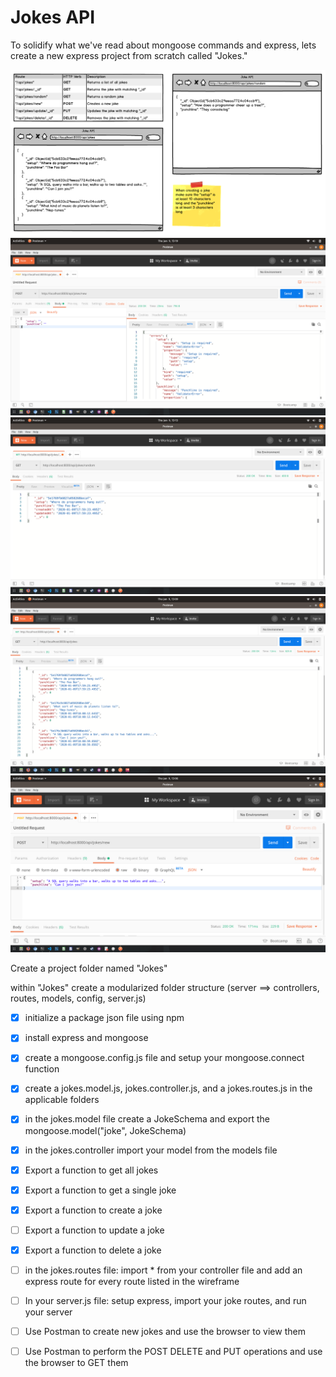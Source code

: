 # Jokes API

To solidify what we've read about mongoose commands and express, lets create a new express project from scratch called "Jokes."

![](<JokeAPI_(2).png>)
![](Screenshot_from_2020-01-09_13-19-59.png)
![](Screenshot_from_2020-01-09_13-13-59.png)
![](Screenshot_from_2020-01-09_13-09-27.png)
![](Screenshot_from_2020-01-09_13-06-32.png)

Create a project folder named "Jokes"

within "Jokes" create a modularized folder structure (server ==> controllers, routes, models, config, server.js)

- [x] initialize a package json file using npm

- [x] install express and mongoose

- [x] create a mongoose.config.js file and setup your mongoose.connect function

- [x] create a jokes.model.js, jokes.controller.js, and a jokes.routes.js in the applicable folders

- [x] in the jokes.model file create a JokeSchema and export the mongoose.model("joke", JokeSchema)

- [x] in the jokes.controller import your model from the models file

- [x] Export a function to get all jokes

- [x] Export a function to get a single joke

- [x] Export a function to create a joke

- [ ] Export a function to update a joke

- [x] Export a function to delete a joke

- [ ] in the jokes.routes file: import \* from your controller file and add an express route for every route listed in the wireframe

- [ ] In your server.js file: setup express, import your joke routes, and run your server

- [ ] Use Postman to create new jokes and use the browser to view them

- [ ] Use Postman to perform the POST DELETE and PUT operations and use the browser to GET them
